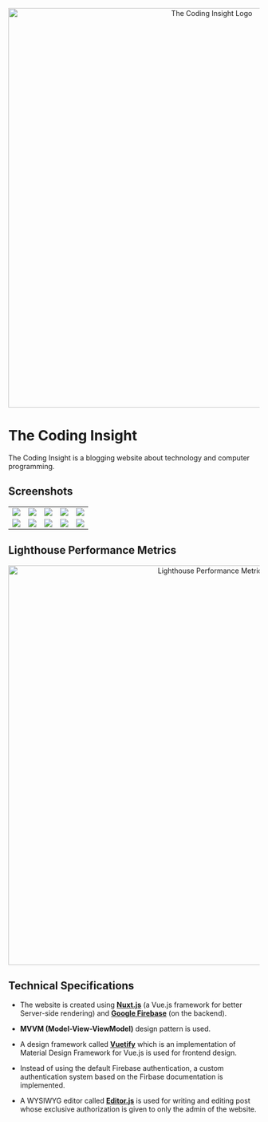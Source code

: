 <p align="center">
    <img width="800" alt="The Coding Insight Logo" src="https://firebasestorage.googleapis.com/v0/b/thecodinginsight.appspot.com/o/GitVector.svg?alt=media&token=73612b13-5072-4e0e-8b0f-baea8a7c238b">
</p>

# The Coding Insight
The Coding Insight is a blogging website about technology and computer programming.


## Screenshots

<table>
  <tr>
     <td>
        <img src="https://firebasestorage.googleapis.com/v0/b/thecodinginsight.appspot.com/o/screenshots%2Fmobile%2Fhome-m.png?alt=media&token=b0a134fa-2e33-4def-ad67-0bf2fee8601a" />
    </td>
    <td>
        <img src="https://firebasestorage.googleapis.com/v0/b/thecodinginsight.appspot.com/o/screenshots%2Fmobile%2Fhome2-m.png?alt=media&token=47f86e32-aff3-4561-9dd1-ee0505674d89" /> 
    </td>
    <td>
        <img src="https://firebasestorage.googleapis.com/v0/b/thecodinginsight.appspot.com/o/screenshots%2Fmobile%2Fsignup-m.png?alt=media&token=cf49a701-0460-415e-84f3-412ce1d4c446"  />
    </td>
    <td>
        <img src="https://firebasestorage.googleapis.com/v0/b/thecodinginsight.appspot.com/o/screenshots%2Fmobile%2Fprofile1-m.png?alt=media&token=b6890875-fdd4-429e-8b83-d6a5f9e11846"  />
    </td>
    <td>
        <img src="https://firebasestorage.googleapis.com/v0/b/thecodinginsight.appspot.com/o/screenshots%2Fmobile%2Fprofile2-m.png?alt=media&token=b29e8f2a-a58c-4223-aafa-2c563414329a"  />
    </td>
  </tr>
  <tr>
    <td>
        <img src="https://firebasestorage.googleapis.com/v0/b/thecodinginsight.appspot.com/o/screenshots%2Fmobile%2Ffeed-m.png?alt=media&token=44314792-d6d3-4c03-a16a-a39127d4171c" />
    </td>
    <td>
        <img src="https://firebasestorage.googleapis.com/v0/b/thecodinginsight.appspot.com/o/screenshots%2Fmobile%2Ftopic-m.png?alt=media&token=f24c09bc-c095-4f02-9d6b-6f0db4d88988" /> 
    </td>
    <td>
        <img src="https://firebasestorage.googleapis.com/v0/b/thecodinginsight.appspot.com/o/screenshots%2Fmobile%2Fblog-m.png?alt=media&token=834f7f72-e516-4162-82cc-94abc14e71a1"  />
    </td>
    <td>
        <img src="https://firebasestorage.googleapis.com/v0/b/thecodinginsight.appspot.com/o/screenshots%2Fmobile%2Fgist-m.png?alt=media&token=e90f4940-9118-4883-8fac-112b0a1fbf06"  />
    </td>
    <td>
        <img src="https://firebasestorage.googleapis.com/v0/b/thecodinginsight.appspot.com/o/screenshots%2Fmobile%2Flike-m.png?alt=media&token=82b3be97-ed56-4e2a-914a-4334b7a0fa48"  />
    </td>
  </tr>
</table>

## Lighthouse Performance Metrics

<p align="center">
    <img width="800" alt="Lighthouse Performance Metrics" src="https://firebasestorage.googleapis.com/v0/b/thecodinginsight.appspot.com/o/screenshots%2Flighthouse.png?alt=media&token=0e869fd9-4746-49c2-b319-13bcde16471e">
</p>

## Technical Specifications
- The website is created using [**Nuxt.js**](https://nuxtjs.org/) (a Vue.js framework for better Server-side rendering) and [**Google Firebase**](https://firebase.google.com/) (on the backend). 

- **MVVM (Model-View-ViewModel)** design pattern is used.

- A design framework called [**Vuetify**](https://vuetifyjs.com/en/) which is an implementation of Material Design Framework for Vue.js is used for frontend design.

- Instead of using the default Firebase authentication, a custom authentication system based on the Firbase documentation is implemented.

- A WYSIWYG editor called [**Editor.js**](https://editorjs.io/) is used for writing and editing post whose exclusive authorization is given to only the admin of the website.
